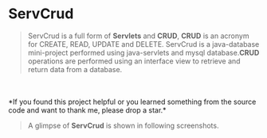 # ServCrud
> ServCrud is a full form of **Servlets** and **CRUD**, **CRUD** is an acronym for CREATE, READ, UPDATE and DELETE. ServCrud is a java-database mini-project performed using java-servlets and mysql database.**CRUD** operations are performed using an interface view to retrieve and return data from a database.
<br>
<br>
*If you found this project helpful or you learned something from the source code and want to thank me, please drop a star.*


> A glimpse of **ServCrud** is shown in following screenshots.
